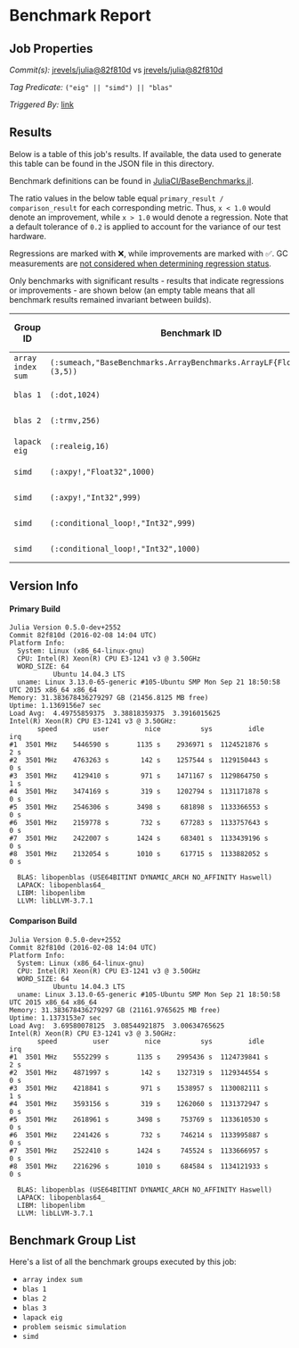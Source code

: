 # Benchmark Report

## Job Properties

*Commit(s):* [jrevels/julia@82f810d](https://github.com/jrevels/julia/commit/82f810d79640d2aac0c65f47c929251897bd906d) vs [jrevels/julia@82f810d](https://github.com/jrevels/julia/commit/82f810d79640d2aac0c65f47c929251897bd906d)

*Tag Predicate:* `("eig" || "simd") || "blas"`

*Triggered By:* [link](https://github.com/jrevels/julia/pull/2#issuecomment-181711131)

## Results

Below is a table of this job's results. If available, the data used to generate this
table can be found in the JSON file in this directory.

Benchmark definitions can be found in [JuliaCI/BaseBenchmarks.jl](https://github.com/JuliaCI/BaseBenchmarks.jl).

The ratio values in the below table equal `primary_result / comparison_result` for each corresponding
metric. Thus, `x < 1.0` would denote an improvement, while `x > 1.0` would denote a regression.
Note that a default tolerance of `0.2` is applied to account for the variance of our test
hardware.

Regressions are marked with :x:, while improvements are marked with :white_check_mark:. GC
measurements are [not considered when determining regression status](https://github.com/JuliaCI/BenchmarkTrackers.jl/issues/5).

Only benchmarks with significant results - results that indicate regressions or improvements - are
shown below (an empty table means that all benchmark results remained invariant between builds).

| Group ID | Benchmark ID | time | time spent in GC | bytes allocated | number of allocations |
|----------|--------------|------|------------------|-----------------|-----------------------|
| `array index sum` | `(:sumeach,"BaseBenchmarks.ArrayBenchmarks.ArrayLF{Float32,2}",(3,5))` | **1.42** :x: | 1.02 | 1.0 | 1.0 |
| `blas 1` | `(:dot,1024)` | **1.36** :x: | 0.76 | 1.0 | 1.0 |
| `blas 2` | `(:trmv,256)` | **0.79** :white_check_mark: | 1.16 | 1.0 | 1.0 |
| `lapack eig` | `(:realeig,16)` | **1.52** :x: | 1.0 | 1.0 | 1.0 |
| `simd` | `(:axpy!,"Float32",1000)` | **1.26** :x: | 1.12 | 1.0 | 1.0 |
| `simd` | `(:axpy!,"Int32",999)` | **0.64** :white_check_mark: | 2.8 | 1.0 | 1.0 |
| `simd` | `(:conditional_loop!,"Int32",999)` | **0.77** :white_check_mark: | 1.0 | 1.0 | 1.0 |
| `simd` | `(:conditional_loop!,"Int32",1000)` | **0.79** :white_check_mark: | 1.0 | 1.0 | 1.0 |

## Version Info

#### Primary Build

```
Julia Version 0.5.0-dev+2552
Commit 82f810d (2016-02-08 14:04 UTC)
Platform Info:
  System: Linux (x86_64-linux-gnu)
  CPU: Intel(R) Xeon(R) CPU E3-1241 v3 @ 3.50GHz
  WORD_SIZE: 64
           Ubuntu 14.04.3 LTS
  uname: Linux 3.13.0-65-generic #105-Ubuntu SMP Mon Sep 21 18:50:58 UTC 2015 x86_64 x86_64
Memory: 31.383678436279297 GB (21456.8125 MB free)
Uptime: 1.1369156e7 sec
Load Avg:  4.49755859375  3.38818359375  3.3916015625
Intel(R) Xeon(R) CPU E3-1241 v3 @ 3.50GHz: 
       speed         user         nice          sys         idle          irq
#1  3501 MHz    5446590 s       1135 s    2936971 s  1124521876 s          2 s
#2  3501 MHz    4763263 s        142 s    1257544 s  1129150443 s          0 s
#3  3501 MHz    4129410 s        971 s    1471167 s  1129864750 s          1 s
#4  3501 MHz    3474169 s        319 s    1202794 s  1131171878 s          0 s
#5  3501 MHz    2546306 s       3498 s     681898 s  1133366553 s          0 s
#6  3501 MHz    2159778 s        732 s     677283 s  1133757643 s          0 s
#7  3501 MHz    2422007 s       1424 s     683401 s  1133439196 s          0 s
#8  3501 MHz    2132054 s       1010 s     617715 s  1133882052 s          0 s

  BLAS: libopenblas (USE64BITINT DYNAMIC_ARCH NO_AFFINITY Haswell)
  LAPACK: libopenblas64_
  LIBM: libopenlibm
  LLVM: libLLVM-3.7.1

```

#### Comparison Build

```
Julia Version 0.5.0-dev+2552
Commit 82f810d (2016-02-08 14:04 UTC)
Platform Info:
  System: Linux (x86_64-linux-gnu)
  CPU: Intel(R) Xeon(R) CPU E3-1241 v3 @ 3.50GHz
  WORD_SIZE: 64
           Ubuntu 14.04.3 LTS
  uname: Linux 3.13.0-65-generic #105-Ubuntu SMP Mon Sep 21 18:50:58 UTC 2015 x86_64 x86_64
Memory: 31.383678436279297 GB (21161.9765625 MB free)
Uptime: 1.1373153e7 sec
Load Avg:  3.69580078125  3.08544921875  3.00634765625
Intel(R) Xeon(R) CPU E3-1241 v3 @ 3.50GHz: 
       speed         user         nice          sys         idle          irq
#1  3501 MHz    5552299 s       1135 s    2995436 s  1124739841 s          2 s
#2  3501 MHz    4871997 s        142 s    1327319 s  1129344554 s          0 s
#3  3501 MHz    4218841 s        971 s    1538957 s  1130082111 s          1 s
#4  3501 MHz    3593156 s        319 s    1262060 s  1131372947 s          0 s
#5  3501 MHz    2618961 s       3498 s     753769 s  1133610530 s          0 s
#6  3501 MHz    2241426 s        732 s     746214 s  1133995887 s          0 s
#7  3501 MHz    2522410 s       1424 s     745524 s  1133666957 s          0 s
#8  3501 MHz    2216296 s       1010 s     684584 s  1134121933 s          0 s

  BLAS: libopenblas (USE64BITINT DYNAMIC_ARCH NO_AFFINITY Haswell)
  LAPACK: libopenblas64_
  LIBM: libopenlibm
  LLVM: libLLVM-3.7.1

```

## Benchmark Group List

Here's a list of all the benchmark groups executed by this job:

- `array index sum`
- `blas 1`
- `blas 2`
- `blas 3`
- `lapack eig`
- `problem seismic simulation`
- `simd`

